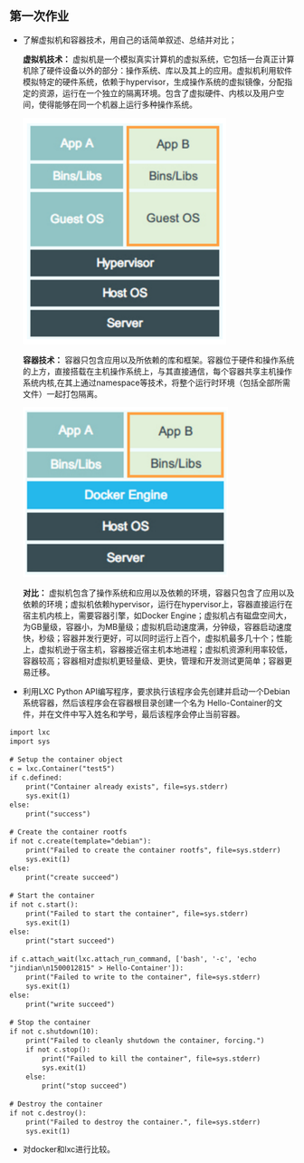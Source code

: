 ## 第一次作业
* 了解虚拟机和容器技术，用自己的话简单叙述、总结并对比； 

	__虚拟机技术：__ 虚拟机是一个模拟真实计算机的虚拟系统，它包括一台真正计算机除了硬件设备以外的部分：操作系统、库以及其上的应用。虚拟机利用软件模拟特定的硬件系统，依赖于hypervisor，生成操作系统的虚拟镜像，分配指定的资源，运行在一个独立的隔离环境。包含了虚拟硬件、内核以及用户空间，使得能够在同一个机器上运行多种操作系统。
	
	<img src="images/VM.PNG" weight="300" height="400">
	   
	__容器技术：__ 容器只包含应用以及所依赖的库和框架。容器位于硬件和操作系统的上方，直接搭载在主机操作系统上，与其直接通信，每个容器共享主机操作系统内核,在其上通过namespace等技术，将整个运行时环境（包括全部所需文件）一起打包隔离。
	
	<img src="images/Container.PNG" weight="150" height="300"> 
	
	__对比：__ 虚拟机包含了操作系统和应用以及依赖的环境，容器只包含了应用以及依赖的环境；虚拟机依赖hypervisor，运行在hypervisor上，容器直接运行在宿主机内核上，需要容器引擎，如Docker Engine；虚拟机占有磁盘空间大，为GB量级，容器小，为MB量级；虚拟机启动速度满，分钟级，容器启动速度快，秒级；容器并发行更好，可以同时运行上百个，虚拟机最多几十个；性能上，虚拟机逊于宿主机，容器接近宿主机本地进程；虚拟机资源利用率较低，容器较高；容器相对虚拟机更轻量级、更快，管理和开发测试更简单；容器更易迁移。

* 利用LXC Python API编写程序，要求执行该程序会先创建并启动一个Debian系统容器，然后该程序会在容器根目录创建一个名为 Hello-Container的文件，并在文件中写入姓名和学号，最后该程序会停止当前容器。

```
import lxc
import sys

# Setup the container object
c = lxc.Container("test5")
if c.defined:
    print("Container already exists", file=sys.stderr)
    sys.exit(1)
else:
    print("success")

# Create the container rootfs
if not c.create(template="debian"):
    print("Failed to create the container rootfs", file=sys.stderr)
    sys.exit(1)
else:
    print("create succeed")

# Start the container
if not c.start():
    print("Failed to start the container", file=sys.stderr)
    sys.exit(1)
else:
    print("start succeed")

if c.attach_wait(lxc.attach_run_command, ['bash', '-c', 'echo "jindian\n1500012815" > Hello-Container']):
    print("Failed to write to the container", file=sys.stderr)
    sys.exit(1)
else:
    print("write succeed")

# Stop the container
if not c.shutdown(10):
    print("Failed to cleanly shutdown the container, forcing.")
    if not c.stop():
        print("Failed to kill the container", file=sys.stderr)
        sys.exit(1)
    else:
        print("stop succeed")

# Destroy the container
if not c.destroy():
    print("Failed to destroy the container.", file=sys.stderr)
    sys.exit(1)
```

* 对docker和lxc进行比较。
